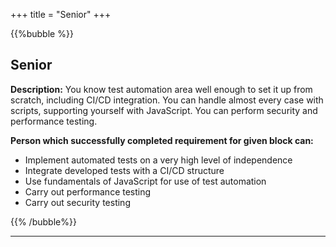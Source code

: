 +++
title = "Senior"
+++

{{%bubble %}}

## Senior

**Description:** You know test automation area well enough to set it up from scratch, including CI/CD integration. You can handle almost every case with scripts, supporting yourself with JavaScript. You can perform security and performance testing.

**Person which successfully completed requirement for given block can:** 
- Implement automated tests on a very high level of independence
- Integrate developed tests with a CI/CD structure
- Use fundamentals of JavaScript for use of test automation
- Carry out performance testing
- Carry out security testing

{{% /bubble%}}

---